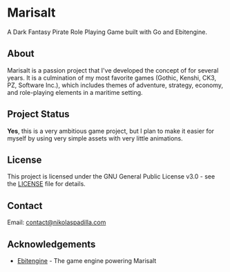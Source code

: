 # Marisalt
A Dark Fantasy Pirate Role Playing Game built with Go and Ebitengine.

## About
Marisalt is a passion project that I've developed the
 concept of for several years.
It is a culmination of my most favorite games (Gothic,
 Kenshi, CK3, PZ, Software Inc.), which
includes themes of adventure, strategy, economy,
 and role-playing elements in a maritime setting.

## Project Status
**Yes**, this is a very ambitious game project, but I plan to make it easier for myself by using
very simple assets with very little animations.

## License
This project is licensed under the GNU General Public License v3.0 -
 see the [LICENSE](LICENSE.txt) file for details.

## Contact
Email: [contact@nikolaspadilla.com](mailto:contact@nikolaspadilla.com)

## Acknowledgements
- [Ebitengine](https://ebitengine.org/) - The game engine powering Marisalt

